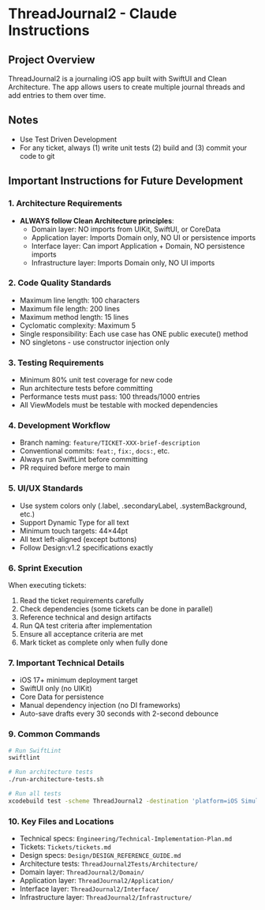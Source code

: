 # ThreadJournal2 - Claude Instructions

## Project Overview
ThreadJournal2 is a journaling iOS app built with SwiftUI and Clean Architecture. The app allows users to create multiple journal threads and add entries to them over time.

## Notes
- Use Test Driven Development
- For any ticket, always (1) write unit tests (2) build and (3) commit your code to git

## Important Instructions for Future Development

### 1. Architecture Requirements
- **ALWAYS follow Clean Architecture principles**:
  - Domain layer: NO imports from UIKit, SwiftUI, or CoreData
  - Application layer: Imports Domain only, NO UI or persistence imports
  - Interface layer: Can import Application + Domain, NO persistence imports
  - Infrastructure layer: Imports Domain only, NO UI imports

### 2. Code Quality Standards
- Maximum line length: 100 characters
- Maximum file length: 200 lines
- Maximum method length: 15 lines
- Cyclomatic complexity: Maximum 5
- Single responsibility: Each use case has ONE public execute() method
- NO singletons - use constructor injection only

### 3. Testing Requirements
- Minimum 80% unit test coverage for new code
- Run architecture tests before committing
- Performance tests must pass: 100 threads/1000 entries
- All ViewModels must be testable with mocked dependencies

### 4. Development Workflow
- Branch naming: `feature/TICKET-XXX-brief-description`
- Conventional commits: `feat:`, `fix:`, `docs:`, etc.
- Always run SwiftLint before committing
- PR required before merge to main

### 5. UI/UX Standards
- Use system colors only (.label, .secondaryLabel, .systemBackground, etc.)
- Support Dynamic Type for all text
- Minimum touch targets: 44×44pt
- All text left-aligned (except buttons)
- Follow Design:v1.2 specifications exactly

### 6. Sprint Execution
When executing tickets:
1. Read the ticket requirements carefully
2. Check dependencies (some tickets can be done in parallel)
3. Reference technical and design artifacts
4. Run QA test criteria after implementation
5. Ensure all acceptance criteria are met
6. Mark ticket as complete only when fully done

### 7. Important Technical Details
- iOS 17+ minimum deployment target
- SwiftUI only (no UIKit)
- Core Data for persistence
- Manual dependency injection (no DI frameworks)
- Auto-save drafts every 30 seconds with 2-second debounce

### 9. Common Commands
```bash
# Run SwiftLint
swiftlint

# Run architecture tests
./run-architecture-tests.sh

# Run all tests
xcodebuild test -scheme ThreadJournal2 -destination 'platform=iOS Simulator,name=iPhone 15'
```

### 10. Key Files and Locations
- Technical specs: `Engineering/Technical-Implementation-Plan.md`
- Tickets: `Tickets/tickets.md`
- Design specs: `Design/DESIGN_REFERENCE_GUIDE.md`
- Architecture tests: `ThreadJournal2Tests/Architecture/`
- Domain layer: `ThreadJournal2/Domain/`
- Application layer: `ThreadJournal2/Application/`
- Interface layer: `ThreadJournal2/Interface/`
- Infrastructure layer: `ThreadJournal2/Infrastructure/`
